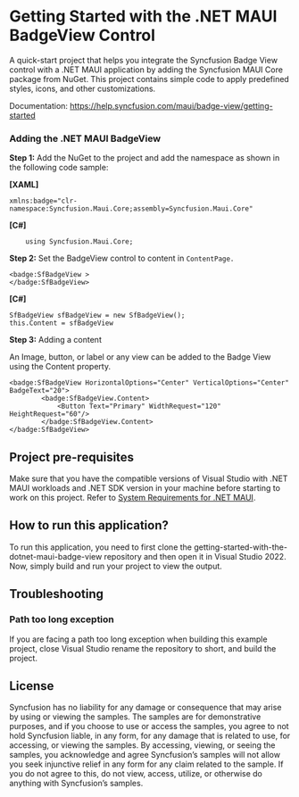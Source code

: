 # Getting Started with the .NET MAUI BadgeView Control
A quick-start project that helps you integrate the Syncfusion Badge View control with a .NET MAUI application by adding the Syncfusion MAUI Core package from NuGet. This project contains simple code to apply predefined styles, icons, and other customizations.

Documentation: https://help.syncfusion.com/maui/badge-view/getting-started

### Adding the .NET MAUI BadgeView
**Step 1:** Add the NuGet to the project and add the namespace as shown in the following code sample:

**[XAML]**
```
xmlns:badge="clr-namespace:Syncfusion.Maui.Core;assembly=Syncfusion.Maui.Core"
```
**[C#]**
```
    using Syncfusion.Maui.Core;
```

**Step 2:** Set the BadgeView control to content in `ContentPage.`
```
<badge:SfBadgeView >        
</badge:SfBadgeView>
```
**[C#]**
``` 
SfBadgeView sfBadgeView = new SfBadgeView();
this.Content = sfBadgeView
```

**Step 3:** Adding a content

An Image, button, or label or any view can be added to the Badge View using the Content property.

```
<badge:SfBadgeView HorizontalOptions="Center" VerticalOptions="Center" BadgeText="20">
        <badge:SfBadgeView.Content>
            <Button Text="Primary" WidthRequest="120"  HeightRequest="60"/>
        </badge:SfBadgeView.Content>
</badge:SfBadgeView>
```

## Project pre-requisites

Make sure that you have the compatible versions of Visual Studio with .NET MAUI workloads and .NET SDK version in your machine before starting to work on this project. Refer to [System Requirements for .NET MAUI](https://help.syncfusion.com/maui/system-requirements).

## How to run this application?

To run this application, you need to first clone the getting-started-with-the-dotnet-maui-badge-view repository and then open it in Visual Studio 2022. Now, simply build and run your project to view the output.

## <a name="troubleshooting"></a>Troubleshooting ##
### Path too long exception
If you are facing a path too long exception when building this example project, close Visual Studio rename the repository to short, and build the project.

## License

Syncfusion has no liability for any damage or consequence that may arise by using or viewing the samples. The samples are for demonstrative purposes, and if you choose to use or access the samples, you agree to not hold Syncfusion liable, in any form, for any damage that is related to use, for accessing, or viewing the samples. By accessing, viewing, or seeing the samples, you acknowledge and agree Syncfusion’s samples will not allow you seek injunctive relief in any form for any claim related to the sample. If you do not agree to this, do not view, access, utilize, or otherwise do anything with Syncfusion’s samples.